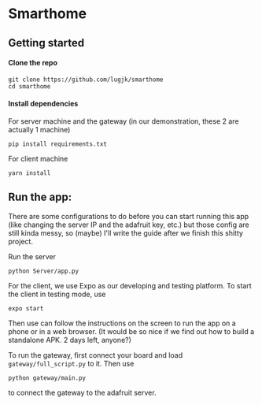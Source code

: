 # Smarthome

## Getting started

#### Clone the repo
```
git clone https://github.com/lugjk/smarthome
cd smarthome
```

#### Install dependencies
For server machine and the gateway (in our demonstration, these 2 are actually 1 machine)
```
pip install requirements.txt
```

For client machine
```
yarn install
```

## Run the app:
There are some configurations to do before you can start running this app (like changing the server IP and the adafruit key, etc.) but those config are still kinda messy, so (maybe) I'll write the guide after we finish this shitty project.

Run the server
```
python Server/app.py
```

For the client, we use Expo as our developing and testing platform. To start the client in testing mode, use
```
expo start
```

Then use can follow the instructions on the screen to run the app on a phone or in a web browser.
(It would be so nice if we find out how to build a standalone APK. 2 days left, anyone?)

To run the gateway, first connect your board and load `gateway/full_script.py` to it. Then use
```
python gateway/main.py
```

to connect the gateway to the adafruit server.
